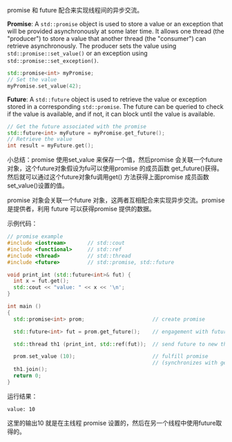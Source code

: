 promise 和 future 配合来实现线程间的异步交流。

**Promise**: A `std::promise` object is used to store a value or an exception that will be provided asynchronously at some later time. It allows one thread (the "producer") to store a value that another thread (the "consumer") can retrieve asynchronously. The producer sets the value using `std::promise::set_value()` or an exception using `std::promise::set_exception()`.

```cpp
std::promise<int> myPromise;
// Set the value
myPromise.set_value(42);
```

**Future**: A `std::future` object is used to retrieve the value or exception stored in a corresponding `std::promise`. The future can be queried to check if the value is available, and if not, it can block until the value is available.

```cpp
// Get the future associated with the promise
std::future<int> myFuture = myPromise.get_future();
// Retrieve the value
int result = myFuture.get();
```

小总结：promise 使用set_value 来保存一个值，然后promise 会关联一个future对象，这个future对象假设为fu可以使用promise 的成员函数 get_future()获得。然后就可以通过这个future对象fu调用get() 方法获得上面promise 成员函数set_value()设置的值。

promise 对象会关联一个future 对象，这两者互相配合来实现异步交流。promise 是提供者，利用 future 可以获得promise 提供的数据。

示例代码：

```cpp
// promise example
#include <iostream>       // std::cout
#include <functional>     // std::ref
#include <thread>         // std::thread
#include <future>         // std::promise, std::future

void print_int (std::future<int>& fut) {
  int x = fut.get();
  std::cout << "value: " << x << '\n';
}

int main ()
{
  std::promise<int> prom;                      // create promise

  std::future<int> fut = prom.get_future();    // engagement with future

  std::thread th1 (print_int, std::ref(fut));  // send future to new thread

  prom.set_value (10);                         // fulfill promise
                                               // (synchronizes with getting the future)
  th1.join();
  return 0;
}
```

运行结果：

```
value: 10
```

这里的输出10 就是在主线程 promise 设置的，然后在另一个线程中使用future取得的。
